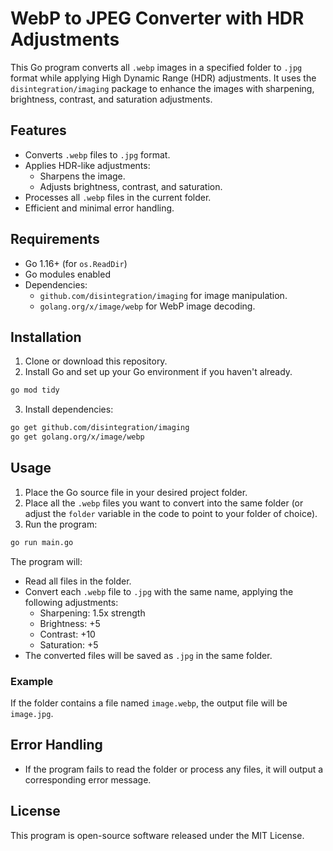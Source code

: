 # WebP to JPEG Converter with HDR Adjustments

This Go program converts all `.webp` images in a specified folder to `.jpg` format while applying High Dynamic Range (HDR) adjustments. It uses the `disintegration/imaging` package to enhance the images with sharpening, brightness, contrast, and saturation adjustments.

## Features

- Converts `.webp` files to `.jpg` format.
- Applies HDR-like adjustments:
  - Sharpens the image.
  - Adjusts brightness, contrast, and saturation.
- Processes all `.webp` files in the current folder.
- Efficient and minimal error handling.

## Requirements

- Go 1.16+ (for `os.ReadDir`)
- Go modules enabled
- Dependencies:
  - `github.com/disintegration/imaging` for image manipulation.
  - `golang.org/x/image/webp` for WebP image decoding.

## Installation

1. Clone or download this repository.
2. Install Go and set up your Go environment if you haven't already.

```bash
go mod tidy
```

3. Install dependencies:

```bash
go get github.com/disintegration/imaging
go get golang.org/x/image/webp
```

## Usage

1. Place the Go source file in your desired project folder.
2. Place all the `.webp` files you want to convert into the same folder (or adjust the `folder` variable in the code to point to your folder of choice).
3. Run the program:

```bash
go run main.go
```

The program will:

- Read all files in the folder.
- Convert each `.webp` file to `.jpg` with the same name, applying the following adjustments:
  - Sharpening: 1.5x strength
  - Brightness: +5
  - Contrast: +10
  - Saturation: +5
- The converted files will be saved as `.jpg` in the same folder.

### Example

If the folder contains a file named `image.webp`, the output file will be `image.jpg`.

## Error Handling

- If the program fails to read the folder or process any files, it will output a corresponding error message.

## License

This program is open-source software released under the MIT License.